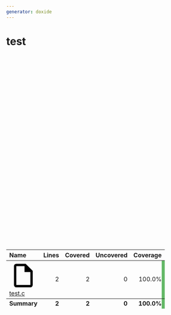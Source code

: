 ```yaml
---
generator: doxide
---
```



# test




  <div style="position:relative;width:100%;padding-top:100%;">
    <div id="coverage-sunburst" style="position:absolute;top:0;left:0;width:100%;height:100%;"></div>
  </div>
  <script src="https://cdn.jsdelivr.net/npm/echarts@5.5.1/dist/echarts.min.js"></script>
  <script type="text/javascript">
  var data = [{name: "test.c", path: "test.c", value: 2, type: "file", icon: "●●●●", itemStyle: { color: "#4cae4fdd", borderColor: "#4cae4f"}, label: { textBorderColor: "#4cae4f"}}]

  var coverage_root = "";  // current root of coverage report
  function update_coverage_table(params) {
    if (typeof params.data.name === 'undefined') {
      // occurs when the central circle is selected to go up one level
      var path = coverage_root.substring(0, coverage_root.lastIndexOf('/'));
      var is_dir = true;
    } else {
      var path = params.data.path;
      var is_dir = params.data.type === 'dir';
    }
    let rows = document.querySelectorAll('[data-parent]');
    if (is_dir) {
      for (let row of rows) {
        if (row.dataset.parent === path) {
          row.style.display = '';
        } else {
          row.style.display = 'none';
        }
      }
    } else {
      for (let row of rows) {
        if (row.id === path) {
          row.style.display = '';
        } else {
          row.style.display = 'none';
        }
      }
    }
    coverage_root = path;
  }

  var coverage_sunburst = echarts.init(document.getElementById('coverage-sunburst'));
  var option = {
    series: {
      type: 'sunburst',
      data: data,
      sort: null,
      radius: ['5%', '95%'],
      startAngle: 0,
      clockwise: false,
      itemStyle: {
        borderWidth: 1
      },
      label: {
        color: 'white',
        fontSize: 10,
        textBorderWidth: 1,
        align: 'center',
        rotate: 'radial',
        width: 80,
        minAngle: 4,
        overflow: 'truncate',
        formatter: function (params) {
          if (params.data.icon) {
            return params.name + '\n' + params.data.icon;
          } else {
            return params.name;
          }
        }
      },
      labelLayout: {
        hideOverlap: true
      },
      levels: [
        {
          itemStyle: {
            opacity: 0.2
          }
        }
      ]
    }
  };
  coverage_sunburst.setOption(option);
  coverage_sunburst.on('click', update_coverage_table);
  window.addEventListener("resize", () => {
    coverage_sunburst.resize();
  });
  </script>
  
<table>
<thead>
<tr>
<th style="text-align:left;" data-sort-method="dotsep">Name</th>
<th style="text-align:right;" data-sort-method="number">Lines</th>
<th style="text-align:right;" data-sort-method="number">Covered</th>
<th style="text-align:right;" data-sort-method="number">Uncovered</th>
<th style="text-align:right;" data-sort-method="number">Coverage</th>
</tr>
</thead>
<tbody>
<tr id="test.c" data-parent="">
<td style="text-align:left;" data-sort="b.test.c"><span class="twemoji"><svg xmlns="http://www.w3.org/2000/svg" viewBox="0 0 24 24"><path d="M14 2H6a2 2 0 0 0-2 2v16a2 2 0 0 0 2 2h12a2 2 0 0 0 2-2V8zm4 18H6V4h7v5h5z"/></svg></span> <a href="test.c/">test.c</a></td>
<td style="text-align:right;">2</td>
<td style="text-align:right;">2</td>
<td style="text-align:right;">0</td>
<td style="text-align:right;box-shadow: -8px 0 0 0 #4cae4fdd inset;">100.0%</td>
</tr>
</tbody>
<tfoot>
<tr id="summary.test" data-parent="test">
<td style="text-align:left;font-weight:bold;">Summary</td>
<td style="text-align:right;font-weight:bold;">2</td>
<td style="text-align:right;font-weight:bold;">2</td>
<td style="text-align:right;font-weight:bold;">0</td>
<td style="text-align:right;font-weight:bold;box-shadow: -8px 0 0 0 #4cae4fdd inset;">100.0%</td>
</tr>
</tfoot>
</table>

